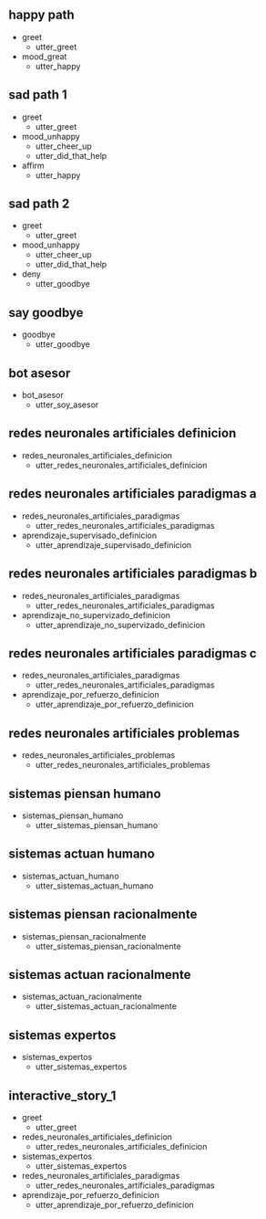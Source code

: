## happy path
* greet
  - utter_greet
* mood_great
  - utter_happy

## sad path 1
* greet
  - utter_greet
* mood_unhappy
  - utter_cheer_up
  - utter_did_that_help
* affirm
  - utter_happy

## sad path 2
* greet
  - utter_greet
* mood_unhappy
  - utter_cheer_up
  - utter_did_that_help
* deny
  - utter_goodbye

## say goodbye
* goodbye
  - utter_goodbye

## bot asesor
* bot_asesor
  - utter_soy_asesor

## redes neuronales artificiales definicion
* redes_neuronales_artificiales_definicion
  - utter_redes_neuronales_artificiales_definicion

## redes neuronales artificiales paradigmas a
* redes_neuronales_artificiales_paradigmas
  - utter_redes_neuronales_artificiales_paradigmas
* aprendizaje_supervisado_definicion
  - utter_aprendizaje_supervisado_definicion

## redes neuronales artificiales paradigmas b
* redes_neuronales_artificiales_paradigmas
  - utter_redes_neuronales_artificiales_paradigmas
* aprendizaje_no_supervizado_definicion
  - utter_aprendizaje_no_supervizado_definicion

## redes neuronales artificiales paradigmas c
* redes_neuronales_artificiales_paradigmas
  - utter_redes_neuronales_artificiales_paradigmas
* aprendizaje_por_refuerzo_definicion
  - utter_aprendizaje_por_refuerzo_definicion

## redes neuronales artificiales problemas
* redes_neuronales_artificiales_problemas
  - utter_redes_neuronales_artificiales_problemas
  
## sistemas piensan humano
* sistemas_piensan_humano
  - utter_sistemas_piensan_humano

## sistemas actuan humano
* sistemas_actuan_humano
  - utter_sistemas_actuan_humano

## sistemas piensan racionalmente
* sistemas_piensan_racionalmente
  - utter_sistemas_piensan_racionalmente
  
## sistemas actuan racionalmente
* sistemas_actuan_racionalmente
  - utter_sistemas_actuan_racionalmente
  
## sistemas expertos
* sistemas_expertos
  - utter_sistemas_expertos
## interactive_story_1
* greet
    - utter_greet
* redes_neuronales_artificiales_definicion
    - utter_redes_neuronales_artificiales_definicion
* sistemas_expertos
    - utter_sistemas_expertos
* redes_neuronales_artificiales_paradigmas
    - utter_redes_neuronales_artificiales_paradigmas
* aprendizaje_por_refuerzo_definicion
    - utter_aprendizaje_por_refuerzo_definicion
